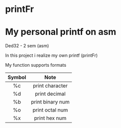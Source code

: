 # printFr

My personal printf on asm
===

Ded32 - 2 sem (asm)

In this project i realize my own printf (printFr)

My function supports formats

| Symbol  | Note                |
|:-------:|:-------------------:|
|%c       |print character      |
|%d       |print decimal        |
|%b       |print binary num     |
|%o       |print octal num      |
|%x       |print hex num        |

